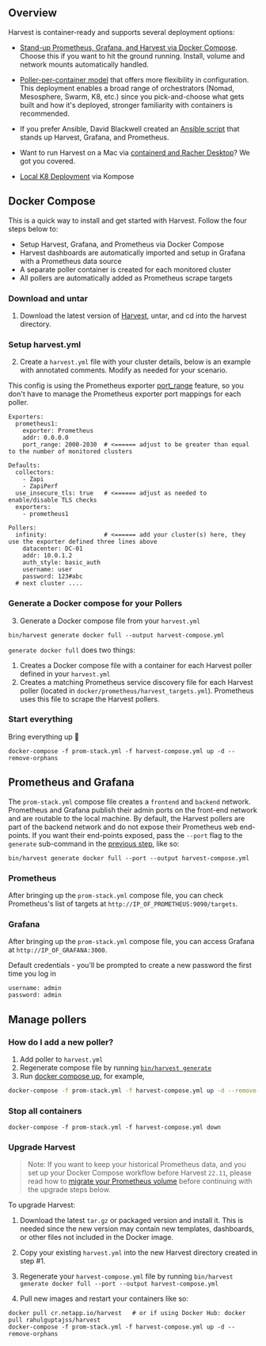 ## Overview

Harvest is container-ready and supports several deployment options:

- [Stand-up Prometheus, Grafana, and Harvest via Docker Compose](#docker-compose). Choose this if
  you want to hit the ground running. Install, volume and network mounts automatically handled.

- [Poller-per-container model](https://github.com/NetApp/harvest/tree/main/docker/onePollerPerContainer) that offers
  more flexibility in configuration. This deployment enables a broad range of orchestrators (Nomad, Mesosphere, Swarm,
  K8, etc.) since you pick-and-choose what gets built and how it's deployed, stronger familiarity with containers is
  recommended.

- If you prefer Ansible, David Blackwell created
  an [Ansible script](https://netapp.io/2021/05/21/monitor-all-of-your-ontap-clusters-with-harvest-easy-mode/) that
  stands up Harvest, Grafana, and Prometheus.

- Want to run Harvest on a Mac
  via [containerd and Racher Desktop](https://github.com/NetApp/harvest/tree/main/docker/containerd)? We got you
  covered.

- [Local K8 Deployment](https://github.com/NetApp/harvest/blob/main/docker/k8/README.md) via Kompose

## Docker Compose

This is a quick way to install and get started with Harvest. Follow the four steps below to:

- Setup Harvest, Grafana, and Prometheus via Docker Compose
- Harvest dashboards are automatically imported and setup in Grafana with a Prometheus data source
- A separate poller container is created for each monitored cluster
- All pollers are automatically added as Prometheus scrape targets

### Download and untar

1. Download the latest version of [Harvest](https://netapp.github.io/harvest/latest/install/native/), untar, and
   cd into the harvest directory.

### Setup harvest.yml

2. Create a `harvest.yml` file with your cluster details, below is an example with annotated comments. Modify as needed
   for your scenario.

This config is using the Prometheus
exporter [port_range](../prometheus-exporter.md#port_range)
feature, so you don't have to manage the Prometheus exporter port mappings for each poller.

```
Exporters:
  prometheus1:
    exporter: Prometheus
    addr: 0.0.0.0
    port_range: 2000-2030  # <====== adjust to be greater than equal to the number of monitored clusters

Defaults:
  collectors:
    - Zapi
    - ZapiPerf
  use_insecure_tls: true   # <====== adjust as needed to enable/disable TLS checks 
  exporters:
    - prometheus1

Pollers:
  infinity:                # <====== add your cluster(s) here, they use the exporter defined three lines above
    datacenter: DC-01
    addr: 10.0.1.2
    auth_style: basic_auth
    username: user
    password: 123#abc
  # next cluster ....  
```

### Generate a Docker compose for your Pollers

3. Generate a Docker compose file from your `harvest.yml`

```
bin/harvest generate docker full --output harvest-compose.yml
```

`generate docker full` does two things:

1. Creates a Docker compose file with a container for each Harvest poller defined in your `harvest.yml`
2. Creates a matching Prometheus service discovery file for each Harvest poller (located
   in `docker/prometheus/harvest_targets.yml`). Prometheus uses this file to scrape the Harvest pollers.

### Start everything

Bring everything up :rocket:

```
docker-compose -f prom-stack.yml -f harvest-compose.yml up -d --remove-orphans
```

## Prometheus and Grafana

The `prom-stack.yml` compose file creates a `frontend` and `backend` network. Prometheus and Grafana publish their admin
ports on the front-end network and are routable to the local machine. By default, the Harvest pollers are part of the
backend network and do not expose their Prometheus web end-points. If you want their end-points exposed, pass
the `--port` flag to the `generate` sub-command in the [previous step](#generate-a-docker-compose-for-your-pollers),
like so:

```
bin/harvest generate docker full --port --output harvest-compose.yml
```

### Prometheus

After bringing up the `prom-stack.yml` compose file, you can check Prometheus's list of targets
at `http://IP_OF_PROMETHEUS:9090/targets`.

### Grafana

After bringing up the `prom-stack.yml` compose file, you can access Grafana at `http://IP_OF_GRAFANA:3000`.

Default credentials - you'll be prompted to create a new password the first time you log in

```
username: admin
password: admin
```

## Manage pollers

### How do I add a new poller?

1. Add poller to `harvest.yml`
2. Regenerate compose file by running [`bin/harvest generate`](#generate-a-docker-compose-for-your-pollers)
3. Run [docker compose up](#start-everything), for example,

```bash
docker-compose -f prom-stack.yml -f harvest-compose.yml up -d --remove-orphans
```

### Stop all containers

```
docker-compose -f prom-stack.yml -f harvest-compose.yml down
```

### Upgrade Harvest

> Note: If you want to keep your historical Prometheus data, and you set up your Docker Compose workflow before
> Harvest `22.11`, please read how
> to [migrate your Prometheus volume](https://github.com/NetApp/harvest/blob/main/docs/MigratePrometheusDocker.md)
> before continuing with the upgrade steps below.

To upgrade Harvest:

1. Download the latest `tar.gz` or packaged version and install it.
   This is needed since the new version may contain new templates, dashboards, or other files not included in the Docker
   image.

2. Copy your existing `harvest.yml` into the new Harvest directory created in step #1.

3. Regenerate your `harvest-compose.yml` file by
   running `bin/harvest generate docker full --port --output harvest-compose.yml`

4. Pull new images and restart your containers like so:

```
docker pull cr.netapp.io/harvest   # or if using Docker Hub: docker pull rahulguptajss/harvest
docker-compose -f prom-stack.yml -f harvest-compose.yml up -d --remove-orphans
```
